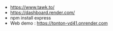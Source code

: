 - https://www.tawk.to/
- https://dashboard.render.com/
- npm install express
- Web demo : https://tonton-vd41.onrender.com
